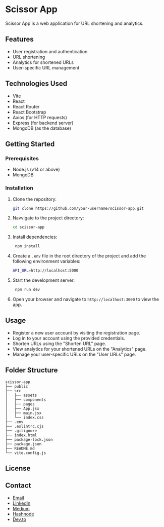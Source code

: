 # Scissor App

Scissor App is a web application for URL shortening and analytics.

## Features

- User registration and authentication
- URL shortening
- Analytics for shortened URLs
- User-specific URL management

## Technologies Used

- Vite
- React
- React Router
- React Bootstrap
- Axios (for HTTP requests)
- Express (for backend server)
- MongoDB (as the database)

## Getting Started

### Prerequisites

- Node.js (v14 or above)
- MongoDB

### Installation

1. Clone the repository:

   ```bash
   git clone https://github.com/your-username/scissor-app.git

   ```

2. Navvigate to the project directory:

   ```bash
   cd scissor-app
   ```

3. Install dependencies:

   ```bash
    npm install
   ```

4. Create a `.env` file in the root directory of the project and add the following environment variables:

   ```bash
   API_URL=http://localhost:5000
   ```

5. Start the development server:

   ```bash
    npm run dev
    ```

6. Open your browser and navigate to `http://localhost:3000` to view the app.

## Usage
- Register a new user account by visiting the registration page.
- Log in to your account using the provided credentials.
- Shorten URLs using the "Shorten URL" page.
- View analytics for your shortened URLs on the "Analytics" page.
- Manage your user-specific URLs on the "User URLs" page.

## Folder Structure

  ```
  scissor-app
  ├── public
  ├── src
  │   ├── assets
  │   ├── components
  │   ├── pages
  │   ├── App.jsx
  │   ├── main.jsx
  │   └── index.css
  ├── .env
  ├── .eslintrc.cjs
  ├── .gitignore
  ├── index.html
  ├── package-lock.json
  ├── package.json
  ├── README.md
  └── vite.config.js
  ```

## License
<!-- This project is licensed under the [MIT License](). -->

## Contact
- [Email](mailto:preciousdanabubakar@gmail.com)
- [LinkedIn](https://www.linkedin.com/in/precious-abubakar)
- [Medium](https://medium.com/@preciousdanabubakar)
- [Hashnode](https://preciousabubakar.hashnode.dev)
- [Dev.to](https://dev.to/pda)